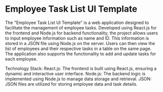 # Employee Task List UI Template 

The "Employee Task List UI Template" is a web application designed to facilitate the management of employee tasks. 
Developed using React.js for the frontend and Node.js for backend functionality, the project allows users to input employee information such as name and ID. 
This information is stored in a JSON file using Node.js on the server. Users can then view the list of employees and their respective tasks in a table on the same page. 
The application also supports the functionality to add and update tasks for each employee.

Technology Stack:
React.js: The frontend is built using React.js, ensuring a dynamic and interactive user interface.
Node.js: The backend logic is implemented using Node.js to manage data storage and retrieval.
JSON: JSON files are utilized for storing employee data and task details.
